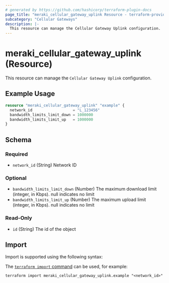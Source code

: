 ```yaml
---
# generated by https://github.com/hashicorp/terraform-plugin-docs
page_title: "meraki_cellular_gateway_uplink Resource - terraform-provider-meraki"
subcategory: "Cellular Gateways"
description: |-
  This resource can manage the Cellular Gateway Uplink configuration.
---
```


# meraki_cellular_gateway_uplink (Resource)

This resource can manage the `Cellular Gateway Uplink` configuration.

## Example Usage

```terraform
resource "meraki_cellular_gateway_uplink" "example" {
  network_id                  = "L_123456"
  bandwidth_limits_limit_down = 1000000
  bandwidth_limits_limit_up   = 1000000
}
```

<!-- schema generated by tfplugindocs -->
## Schema

### Required

- `network_id` (String) Network ID

### Optional

- `bandwidth_limits_limit_down` (Number) The maximum download limit (integer, in Kbps). null indicates no limit
- `bandwidth_limits_limit_up` (Number) The maximum upload limit (integer, in Kbps). null indicates no limit

### Read-Only

- `id` (String) The id of the object

## Import

Import is supported using the following syntax:

The [`terraform import` command](https://developer.hashicorp.com/terraform/cli/commands/import) can be used, for example:

```shell
terraform import meraki_cellular_gateway_uplink.example "<network_id>"
```
